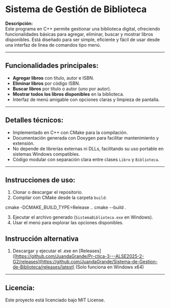 # Sistema de Gestión de Biblioteca

**Descripción:**  
Este programa en C++ permite gestionar una biblioteca digital, ofreciendo funcionalidades básicas para agregar, eliminar, buscar y mostrar libros disponibles. Está diseñado para ser simple, eficiente y fácil de usar desde una interfaz de línea de comandos tipo menú.

---

## Funcionalidades principales:
- **Agregar libros** con título, autor e ISBN.  
- **Eliminar libros** por código ISBN.  
- **Buscar libros** por título o autor (uno por autor).  
- **Mostrar todos los libros disponibles** en la biblioteca.  
- Interfaz de menú amigable con opciones claras y limpieza de pantalla.

---

## Detalles técnicos:
- Implementado en C++ con CMake para la compilación.  
- Documentación generada con Doxygen para facilitar mantenimiento y extensión.  
- No depende de librerías externas ni DLLs, facilitando su uso portable en sistemas Windows compatibles.  
- Código modular con separación clara entre clases `Libro` y `Biblioteca`.

---

## Instrucciones de uso:
1. Clonar o descargar el repositorio.  
2. Compilar con CMake desde la carpeta `build`:  

cmake -DCMAKE_BUILD_TYPE=Release ..
cmake --build .

3. Ejecutar el archivo generado (`SistemaBiblioteca.exe` en Windows).  
4. Usar el menú para explorar las opciones disponibles.

## Instrucción alternativa
1. Descargar y ejecutar el .exe en [Releases]([https://github.com/JuandaGrande/Pr-ctica-3---ALSE2025-2-G2/releases](https://github.com/JuandaGrande/Sistema-de-Gestion-de-Biblioteca/releases/latest) (Solo funciona en Windows x64)
---

## Licencia:
Este proyecto está licenciado bajo MIT License.
